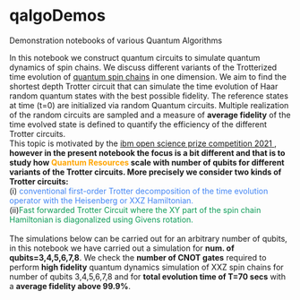 # qalgoDemos
Demonstration notebooks of various Quantum Algorithms

In this notebook we construct quantum circuits to simulate quantum dynamics of spin chains. We discuss different variants of the Trotterized time evolution of <a href="https://dylanvanzyl.com/wp-content/uploads/2019/01/Introduction-to-Heisenberg-spin-chains-new.pdf">quantum spin chains</a> in one  dimension. We aim  to find the shortest depth Trotter circuit that can simulate the time evolution  of Haar random quantum states with the best possible fidelity. The reference states at time (t=0)  are initialized via random Quantum circuits. Multiple realization of the random circuits are sampled and a measure of **average fidelity** of the time evolved state is defined to quantify the efficiency of the different Trotter circuits. <br>
<par>
This topic is motivated by the <a href="https://research.ibm.com/blog/quantum-open-science-prize">ibm open science prize competition 2021 </a>, **however in the present notebook the focus is a bit different and that is to study how <span style="color:#FFA500">Quantum Resources</span> scale with number of qubits for different variants of the Trotter circuits. More precisely we consider two kinds of Trotter circuits:** <br>(i) <span style="color:#4285F4">conventional first-order Trotter decomposition of the time evolution operator with the Heisenberg or XXZ Hamiltonian.</span> <br>(ii)<span style="color:#0F9D58">Fast forwarded Trotter Circuit where the XY part of the spin chain Hamiltonian is diagonalized using Givens rotation.</span><br>
<br>
The simulations below can be carried out for an arbitrary number of qubits, in this notebook we have carried out a simulation for **num. of qubits=3,4,5,6,7,8**. We check the **number of CNOT gates** required to perform **high fidelity** quantum dynamics simulation of XXZ spin chains for number of qubits 3,4,5,6,7,8 and for **total evolution time of T=70 secs** with a **average fidelity above 99.9%**.

